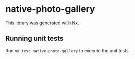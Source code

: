 # native-photo-gallery

This library was generated with [Nx](https://nx.dev).

## Running unit tests

Run `nx test native-photo-gallery` to execute the unit tests.
